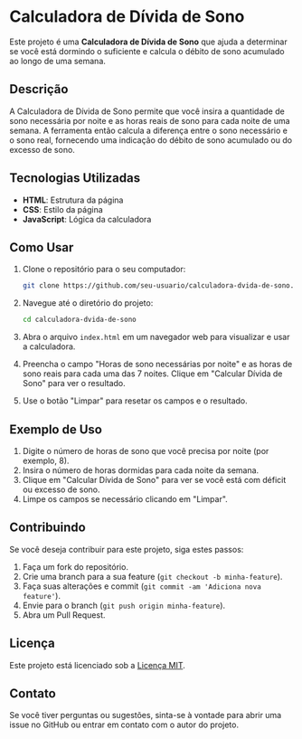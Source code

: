 # Calculadora de Dívida de Sono

Este projeto é uma **Calculadora de Dívida de Sono** que ajuda a determinar se você está dormindo o suficiente e calcula o débito de sono acumulado ao longo de uma semana.

## Descrição

A Calculadora de Dívida de Sono permite que você insira a quantidade de sono necessária por noite e as horas reais de sono para cada noite de uma semana. A ferramenta então calcula a diferença entre o sono necessário e o sono real, fornecendo uma indicação do débito de sono acumulado ou do excesso de sono.

## Tecnologias Utilizadas

- **HTML**: Estrutura da página
- **CSS**: Estilo da página
- **JavaScript**: Lógica da calculadora

## Como Usar

1. Clone o repositório para o seu computador:
    ```bash
    git clone https://github.com/seu-usuario/calculadora-dvida-de-sono.git
    ```

2. Navegue até o diretório do projeto:
    ```bash
    cd calculadora-dvida-de-sono
    ```

3. Abra o arquivo `index.html` em um navegador web para visualizar e usar a calculadora.

4. Preencha o campo "Horas de sono necessárias por noite" e as horas de sono reais para cada uma das 7 noites. Clique em "Calcular Dívida de Sono" para ver o resultado.

5. Use o botão "Limpar" para resetar os campos e o resultado.

## Exemplo de Uso

1. Digite o número de horas de sono que você precisa por noite (por exemplo, 8).
2. Insira o número de horas dormidas para cada noite da semana.
3. Clique em "Calcular Dívida de Sono" para ver se você está com déficit ou excesso de sono.
4. Limpe os campos se necessário clicando em "Limpar".

## Contribuindo

Se você deseja contribuir para este projeto, siga estes passos:

1. Faça um fork do repositório.
2. Crie uma branch para a sua feature (`git checkout -b minha-feature`).
3. Faça suas alterações e commit (`git commit -am 'Adiciona nova feature'`).
4. Envie para o branch (`git push origin minha-feature`).
5. Abra um Pull Request.

## Licença

Este projeto está licenciado sob a [Licença MIT](LICENSE).

## Contato

Se você tiver perguntas ou sugestões, sinta-se à vontade para abrir uma issue no GitHub ou entrar em contato com o autor do projeto.

